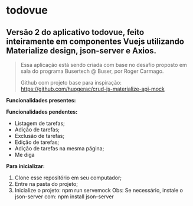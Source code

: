 # todovue

## Versão 2 do aplicativo todovue, feito inteiramente em componentes Vuejs utilizando Materialize design, json-server e Axios.

> Essa aplicação está sendo criada com base no desafio proposto em sala do programa Busertech @ Buser, por Roger Carmago.
>
> Github com projeto base para inspiração:
https://github.com/huogerac/crud-js-materialize-api-mock


__Funcionalidades presentes:__


__Funcionalidades pendentes:__
- Listagem de tarefas;
- Adição de tarefas;
- Exclusão de tarefas;
- Edição de tarefas;
- Adição de tarefas na mesma página;
- Me diga

__Para inicializar:__
1. Clone esse repositório em seu computador;
1. Entre na pasta do projeto;
1. Inicialize o projeto:
                npm run servemock
Obs: Se necessário, instale o json-server com:
                npm install json-server
